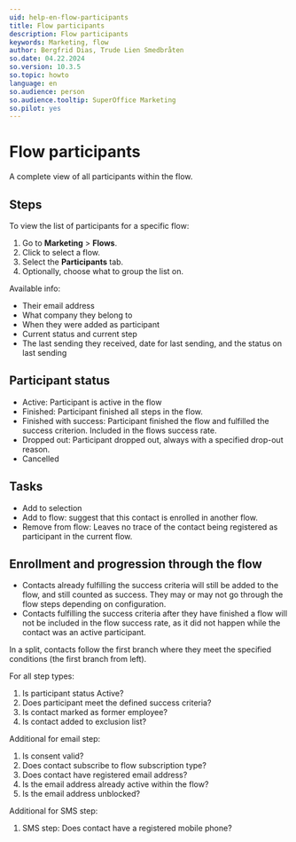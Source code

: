 ```yaml
---
uid: help-en-flow-participants
title: Flow participants
description: Flow participants
keywords: Marketing, flow
author: Bergfrid Dias, Trude Lien Smedbråten
so.date: 04.22.2024
so.version: 10.3.5
so.topic: howto
language: en
so.audience: person
so.audience.tooltip: SuperOffice Marketing
so.pilot: yes
---
```


# Flow participants

A complete view of all participants within the flow.

## Steps

To view the list of participants for a specific flow:

1. Go to **Marketing** > **Flows**.
1. Click to select a flow.
1. Select the **Participants** tab.
1. Optionally, choose what to group the list on.

Available info:

* Their email address
* What company they belong to
* When they were added as participant
* Current status and current step
* The last sending they received, date for last sending, and the status on last sending

## Participant status

* Active: Participant is active in the flow​
* Finished: Participant finished all steps in the flow​.
* Finished with success: Participant finished the flow and fulfilled the success criterion. Included in the flows success rate​.
* Dropped out: Participant dropped out, always with a specified drop-out reason.
* Cancelled

## Tasks

* Add to selection
* Add to flow: suggest that this contact is enrolled in another flow.
* Remove from flow: Leaves no trace of the contact being registered as participant in the current flow.

## <a id="logic" />Enrollment and progression through the flow

* Contacts already fulfilling the success criteria will still be added to the flow, and still counted as success. They may or may not go through the flow steps depending on configuration.​
* Contacts fulfilling the success criteria after they have finished a flow will not be included in the flow success rate, as it did not happen while the contact was an active participant.

In a split, contacts follow the first branch where they meet the specified conditions (the first branch from left).

For all step types:​

1. Is participant status Active?​
1. Does participant meet the defined success criteria?​
1. Is contact marked as former employee?​
1. Is contact added to exclusion list?​

​Additional for email step:​

1. Is consent valid?​
1. Does contact subscribe to flow subscription type?​
1. Does contact have registered email address?​
1. Is the email address already active within the flow?​
1. Is the email address unblocked?​

Additional for SMS step:​

1. SMS step: Does contact have a registered mobile phone?​

<!-- Referenced links -->

<!-- Referenced images -->
